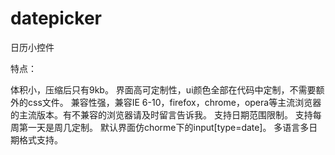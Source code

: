 datepicker
==========

日历小控件

特点：

体积小，压缩后只有9kb。
界面高可定制性，ui颜色全部在代码中定制，不需要额外的css文件。
兼容性强，兼容IE 6-10，firefox，chrome，opera等主流浏览器的主流版本。有不兼容的浏览器请及时留言告诉我。
支持日期范围限制。
支持每周第一天是周几定制。
默认界面仿chorme下的input[type=date]。
多语言多日期格式支持。
